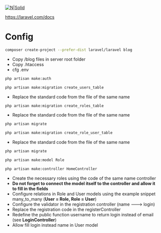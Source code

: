 [![N|Solid](https://camo.githubusercontent.com/5ceadc94fd40688144b193fd8ece2b805d79ca9b/68747470733a2f2f6c61726176656c2e636f6d2f6173736574732f696d672f636f6d706f6e656e74732f6c6f676f2d6c61726176656c2e737667)](https://nodesource.com/products/nsolid)

https://laravel.com/docs

# Config

```sh
composer create-project --prefer-dist laravel/laravel blog
```

- Copy /blog files in server root folder
- Copy .htaccess
- cfg .env

```sh
php artisan make:auth
```

```sh
php artisan make:migration create_users_table
```

- Replace the standard code from the file of the same name

```sh
php artisan make:migration create_roles_table
```

- Replace the standard code from the file of the same name

```sh
php artisan migrate
```

```sh
php artisan make:migration create_role_user_table
```

- Replace the standard code from the file of the same name

```sh
php artisan migrate
```

```sh
php artisan make:model Role
```

```sh
php artisan make:controller HomeController
```

- Create the necessary roles using the code of the same name controller
- **Do not forget to connect the model itself to the controller and allow it to fill in the fields**
- Configure relations in Role and User models using the example snippet many_to_many (**User = Role, Role = User**)
- Configure the validator in the registration controller (name ---> login)
- Replace the registration code in the registerController
- Redefine the public function username to return login instead of email (see **LoginController**)
- Allow fill login instead name in User model
